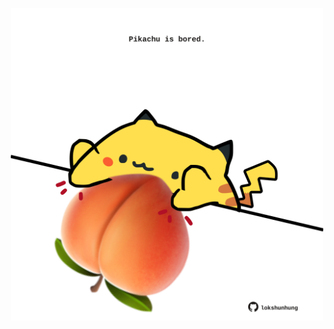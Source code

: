 <!-- built at 13/10/2021, 22:02:28 UTC -->
<p align="center">
  <img width="500" height="500" src="./ReadmeImage.svg">
</p>
